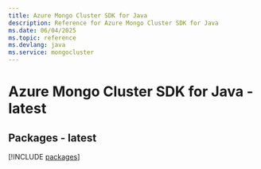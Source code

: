 ```yaml
---
title: Azure Mongo Cluster SDK for Java
description: Reference for Azure Mongo Cluster SDK for Java
ms.date: 06/04/2025
ms.topic: reference
ms.devlang: java
ms.service: mongocluster
---
```

# Azure Mongo Cluster SDK for Java - latest
## Packages - latest
[!INCLUDE [packages](mongo-cluster-index.md)]